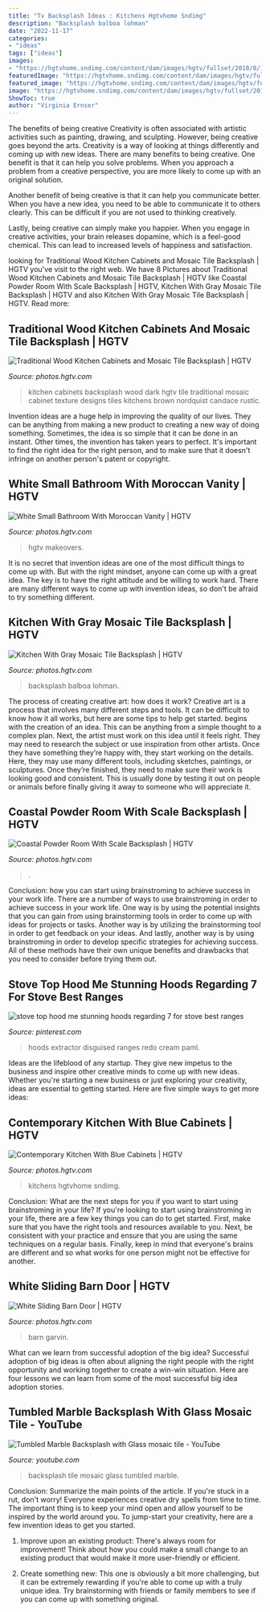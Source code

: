 ```yaml
---
title: "Tv Backsplash Ideas : Kitchens Hgtvhome Sndimg"
description: "Backsplash balboa lohman"
date: "2022-11-17"
categories:
- "ideas"
tags: ["ideas"]
images:
- "https://hgtvhome.sndimg.com/content/dam/images/hgtv/fullset/2018/8/16/0/IO_Christopher-Architecture-Interiors_Coastal-Luxury_38.jpg.rend.hgtvcom.966.1449.suffix/1534427787886.jpeg"
featuredImage: "https://hgtvhome.sndimg.com/content/dam/images/hgtv/fullset/2018/1/10/0/IO_Anne-Michaelsen_Balboa-Island-Bay-Front_003.jpg.rend.hgtvcom.966.1288.suffix/1515596109084.jpeg"
featured_image: "https://hgtvhome.sndimg.com/content/dam/images/hgtv/fullset/2018/1/22/1/IO_Stephanie-Hatten_Vintage-Charm_001.jpg.rend.hgtvcom.966.1449.suffix/1516633046764.jpeg"
image: "https://hgtvhome.sndimg.com/content/dam/images/hgtv/fullset/2014/12/3/0/Jeff-Troyer-Associates_Kingswood_Kitchen-Sink.jpg.rend.hgtvcom.966.1449.suffix/1417642617033.jpeg"
ShowToc: true
author: "Virginia Ernser"
---
```



The benefits of being creative
Creativity is often associated with artistic activities such as painting, drawing, and sculpting. However, being creative goes beyond the arts. Creativity is a way of looking at things differently and coming up with new ideas.
There are many benefits to being creative. One benefit is that it can help you solve problems. When you approach a problem from a creative perspective, you are more likely to come up with an original solution.

Another benefit of being creative is that it can help you communicate better. When you have a new idea, you need to be able to communicate it to others clearly. This can be difficult if you are not used to thinking creatively.

Lastly, being creative can simply make you happier. When you engage in creative activities, your brain releases dopamine, which is a feel-good chemical. This can lead to increased levels of happiness and satisfaction.

	

		
looking for Traditional Wood Kitchen Cabinets and Mosaic Tile Backsplash | HGTV you've visit to the right web. We have 8 Pictures about Traditional Wood Kitchen Cabinets and Mosaic Tile Backsplash | HGTV like Coastal Powder Room With Scale Backsplash | HGTV, Kitchen With Gray Mosaic Tile Backsplash | HGTV and also Kitchen With Gray Mosaic Tile Backsplash | HGTV. Read more:
		
    
## Traditional Wood Kitchen Cabinets And Mosaic Tile Backsplash | HGTV

<img loading=lazy src="https://hgtvhome.sndimg.com/content/dam/images/hgtv/fullset/2015/3/3/1/Candace-Nordquist_Northwest-Texture_5.jpg.rend.hgtvcom.966.1288.suffix/1425441899358.jpeg" onerror="this.onerror=null;this.src='https://tse3.mm.bing.net/th?id=OIP.bbzYDJs6XoQ5BuxtqvyiGwHaJ4&amp;pid=15.1';" alt="Traditional Wood Kitchen Cabinets and Mosaic Tile Backsplash | HGTV">

_Source: photos.hgtv.com_

>kitchen cabinets backsplash wood dark hgtv tile traditional mosaic cabinet texture designs tiles kitchens brown nordquist candace rustic. 

	

Invention ideas are a huge help in improving the quality of our lives. They can be anything from making a new product to creating a new way of doing something. Sometimes, the idea is so simple that it can be done in an instant. Other times, the invention has taken years to perfect. It's important to find the right idea for the right person, and to make sure that it doesn't infringe on another person's patent or copyright.

    
## White Small Bathroom With Moroccan Vanity | HGTV

<img loading=lazy src="https://hgtvhome.sndimg.com/content/dam/images/hgtv/fullset/2018/1/22/1/IO_Stephanie-Hatten_Vintage-Charm_001.jpg.rend.hgtvcom.966.1449.suffix/1516633046764.jpeg" onerror="this.onerror=null;this.src='https://tse2.mm.bing.net/th?id=OIP.c0ywuMFoCoe92nlV5787EgHaLH&amp;pid=15.1';" alt="White Small Bathroom With Moroccan Vanity | HGTV">

_Source: photos.hgtv.com_

>hgtv makeovers. 

	

It is no secret that invention ideas are one of the most difficult things to come up with. But with the right mindset, anyone can come up with a great idea. The key is to have the right attitude and be willing to work hard. There are many different ways to come up with invention ideas, so don't be afraid to try something different.

    
## Kitchen With Gray Mosaic Tile Backsplash | HGTV

<img loading=lazy src="https://hgtvhome.sndimg.com/content/dam/images/hgtv/fullset/2018/1/10/0/IO_Anne-Michaelsen_Balboa-Island-Bay-Front_003.jpg.rend.hgtvcom.966.1288.suffix/1515596109084.jpeg" onerror="this.onerror=null;this.src='https://tse4.mm.bing.net/th?id=OIP.JPuiBXy6Lk4h82MPnM9zBwHaJ4&amp;pid=15.1';" alt="Kitchen With Gray Mosaic Tile Backsplash | HGTV">

_Source: photos.hgtv.com_

>backsplash balboa lohman. 

	

The process of creating creative art: how does it work?
Creative art is a process that involves many different steps and tools. It can be difficult to know how it all works, but here are some tips to help get started. 
 begins with the creation of an idea. This can be anything from a simple thought to a complex plan. Next, the artist must work on this idea until it feels right. They may need to research the subject or use inspiration from other artists. Once they have something they’re happy with, they start working on the details. Here, they may use many different tools, including sketches, paintings, or sculptures. Once they’re finished, they need to make sure their work is looking good and consistent. This is usually done by testing it out on people or animals before finally giving it away to someone who will appreciate it.

    
## Coastal Powder Room With Scale Backsplash | HGTV

<img loading=lazy src="https://hgtvhome.sndimg.com/content/dam/images/hgtv/fullset/2018/8/16/0/IO_Christopher-Architecture-Interiors_Coastal-Luxury_38.jpg.rend.hgtvcom.966.1449.suffix/1534427787886.jpeg" onerror="this.onerror=null;this.src='https://tse2.mm.bing.net/th?id=OIP.Ur1Isc6hcsJ6f5CS9kHEMAHaLG&amp;pid=15.1';" alt="Coastal Powder Room With Scale Backsplash | HGTV">

_Source: photos.hgtv.com_

>. 

	

Conclusion: how you can start using brainstroming to achieve success in your work life.
There are a number of ways to use brainstroming in order to achieve success in your work life. One way is by using the potential insights that you can gain from using brainstorming tools in order to come up with ideas for projects or tasks. Another way is by utilizing the brainstorming tool in order to get feedback on your ideas. And lastly, another way is by using brainstroming in order to develop specific strategies for achieving success. All of these methods have their own unique benefits and drawbacks that you need to consider before trying them out.

    
## Stove Top Hood Me Stunning Hoods Regarding 7 For Stove Best Ranges

<img loading=lazy src="https://i.pinimg.com/736x/57/ea/a5/57eaa51065dbe1d1a552b380ff9f8773.jpg" onerror="this.onerror=null;this.src='https://tse1.mm.bing.net/th?id=OIP.cixdg_4DsEXZn71dfjypyAHaJ4&amp;pid=15.1';" alt="stove top hood me stunning hoods regarding 7 for stove best ranges">

_Source: pinterest.com_

>hoods extractor disguised ranges redo cream paml. 

	

Ideas are the lifeblood of any startup. They give new impetus to the business and inspire other creative minds to come up with new ideas. Whether you're starting a new business or just exploring your creativity, ideas are essential to getting started. Here are five simple ways to get more ideas: 

    
## Contemporary Kitchen With Blue Cabinets | HGTV

<img loading=lazy src="https://hgtvhome.sndimg.com/content/dam/images/hgtv/fullset/2014/12/3/0/Jeff-Troyer-Associates_Kingswood_Kitchen-Sink.jpg.rend.hgtvcom.966.1449.suffix/1417642617033.jpeg" onerror="this.onerror=null;this.src='https://tse2.mm.bing.net/th?id=OIP.F9CDtJ5v4VatAKE7L0YgJAHaLH&amp;pid=15.1';" alt="Contemporary Kitchen With Blue Cabinets | HGTV">

_Source: photos.hgtv.com_

>kitchens hgtvhome sndimg. 

	

Conclusion: What are the next steps for you if you want to start using brainstroming in your life?
If you're looking to start using brainstroming in your life, there are a few key things you can do to get started. First, make sure that you have the right tools and resources available to you. Next, be consistent with your practice and ensure that you are using the same techniques on a regular basis. Finally, keep in mind that everyone's brains are different and so what works for one person might not be effective for another.

    
## White Sliding Barn Door | HGTV

<img loading=lazy src="https://hgtvhome.sndimg.com/content/dam/images/hgtv/fullset/2015/8/31/1/Lindye-Galloway_Kitchen-Dining_10.jpg.rend.hgtvcom.966.1449.suffix/1441051911495.jpeg" onerror="this.onerror=null;this.src='https://tse1.mm.bing.net/th?id=OIP.eBMCnH_XE2lhjBKNfQpJbQHaLH&amp;pid=15.1';" alt="White Sliding Barn Door | HGTV">

_Source: photos.hgtv.com_

>barn garvin. 

	

What can we learn from successful adoption of the big idea?
Successful adoption of big ideas is often about aligning the right people with the right opportunity and working together to create a win-win situation. Here are four lessons we can learn from some of the most successful big idea adoption stories.

    
## Tumbled Marble Backsplash With Glass Mosaic Tile - YouTube

<img loading=lazy src="https://i.ytimg.com/vi/XhFuh1VZc3Q/maxresdefault.jpg" onerror="this.onerror=null;this.src='https://tse4.mm.bing.net/th?id=OIP.MrOy-4mnZ0lyBbP5I3LVCAHaEK&amp;pid=15.1';" alt="Tumbled Marble Backsplash with Glass mosaic tile - YouTube">

_Source: youtube.com_

>backsplash tile mosaic glass tumbled marble. 

	

Conclusion: Summarize the main points of the article.
If you're stuck in a rut, don't worry! Everyone experiences creative dry spells from time to time. The important thing is to keep your mind open and allow yourself to be inspired by the world around you. To jump-start your creativity, here are a few invention ideas to get you started.
1. Improve upon an existing product: There's always room for improvement! Think about how you could make a small change to an existing product that would make it more user-friendly or efficient.

2. Create something new: This one is obviously a bit more challenging, but it can be extremely rewarding if you're able to come up with a truly unique idea. Try brainstorming with friends or family members to see if you can come up with something original.


